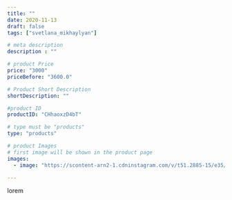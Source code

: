 ```yaml
---
title: ""
date: 2020-11-13
draft: false
tags: ["svetlana_mikhaylyan"]

# meta description
description : ""

# product Price
price: "3000"
priceBefore: "3600.0"

# Product Short Description
shortDescription: ""

#product ID
productID: "CHhaoxzD4bT"

# type must be "products"
type: "products"

# product Images
# first image will be shown in the product page
images:
  - image: "https://scontent-arn2-1.cdninstagram.com/v/t51.2885-15/e35/125057659_1180608348999919_6417107421118832974_n.jpg?se=7&tp=1&_nc_ht=scontent-arn2-1.cdninstagram.com&_nc_cat=107&_nc_ohc=nVePihMhbCQAX8QPixg&oh=a8bca5dd8174ed03e86e6300b17e2756&oe=6073424B&ig_cache_key=MjQ0MTM0OTYyNDQ2OTg4MjU3OQ%3D%3D.2"

---
```

lorem
